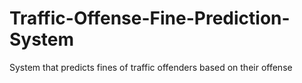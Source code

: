# Traffic-Offense-Fine-Prediction-System
System that predicts fines of traffic offenders based on their offense
